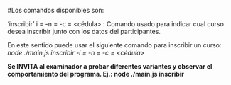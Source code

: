 #Los comandos disponibles son:

‘inscribir’ i = <id> -n = <nombre> -c = <cédula> : Comando usado para indicar cual curso desea inscribir junto con los datos del participantes.

En este sentido puede usar el siguiente comando para inscribir un curso:
*node ./main.js inscribir -i = <id> -n = <nombre> -c = <cédula>*

**Se INVITA al examinador a probar diferentes variantes y observar el comportamiento del programa. Ej.: node ./main.js inscribir**
